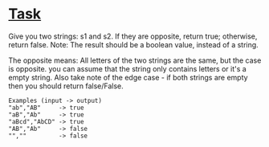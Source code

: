 # [Task](https://www.codewars.com/kata/574b1916a3ebd6e4fa0012e7)

Give you two strings: s1 and s2. If they are opposite, return true; otherwise, return false. Note: The result should be a boolean value, instead of a string.

The opposite means: All letters of the two strings are the same, but the case is opposite. you can assume that the string only contains letters or it's a empty string. Also take note of the edge case - if both strings are empty then you should return false/False.

```
Examples (input -> output)
"ab","AB"     -> true
"aB","Ab"     -> true
"aBcd","AbCD" -> true
"AB","Ab"     -> false
"",""         -> false
```
